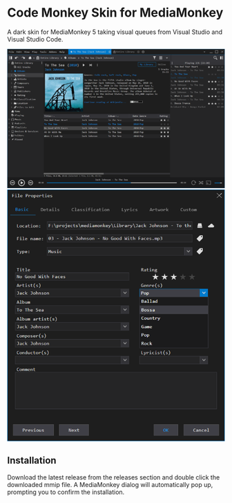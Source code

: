 # Code Monkey Skin for MediaMonkey
A dark skin for MediaMonkey 5 taking visual queues from Visual Studio and Visual Studio Code.

![Preview](images/preview-mainwindow.png)
![Preview](images/preview-properties.png)

## Installation
Download the latest release from the releases section and double click the downloaded mmip file. A MediaMonkey dialog will automatically pop up, prompting you to confirm the installation.
